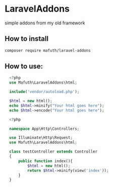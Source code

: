 # LaravelAddons
simple addons from my old framework

## How to install
```sh
composer require mafuth/laravel-addons
```

## How to use:
```PHP
  <?php
  use Mafuth\LaravelAddons\html;

  include('vendor/autoload.php');

  $html = new html();
  echo $html->minify("Your html goes here");
  echo $html->encode("Your html goes here");
```

```php
  <?php

  namespace App\Http\Controllers;

  use Illuminate\Http\Request;
  use Mafuth\LaravelAddons\html;

  class testController extends Controller
  {
      public function index(){
          $html = new html();
          return $html->minify(view('index'));
      }
  }

```
